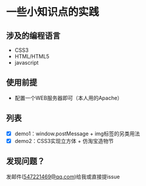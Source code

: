 # 一些小知识点的实践

## 涉及的编程语言

+ CSS3
+ HTML/HTML5
+ javascript

## 使用前提

- 配置一个WEB服务器即可（本人用的Apache）

## 列表
- [x] demo1：window.postMessage + img标签的另类用法
- [x] demo2：CSS3实现立方体 + 仿淘宝造物节

## 发现问题？
发邮件(547221469@qq.com)给我或直接提issue
